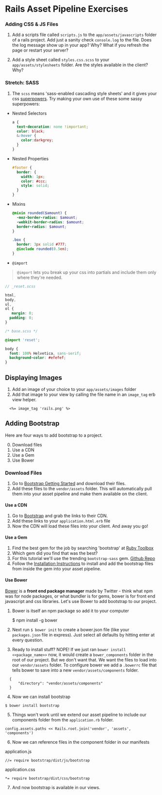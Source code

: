 # Rails Asset Pipeline Exercises

### Adding CSS & JS Files

1. Add a scripts file called `scripts.js` to the `app/assets/javascripts` folder of a rails project. Add just a sanity check `console.log` to the file. Does the log message show up in your app? Why? What if you refresh the page or restart your server?

1. Add a style sheet called `styles.css.scss` to your `app/assets/stylesheets` folder. Are the styles available in the client? Why?

### Stretch: SASS

1. The `scss` means 'sass-enabled cascading style sheets' and it gives your css [superpowers](http://sass-lang.com/). Try making your own use of these some sassy superpowers:

  * Nested Selectors
    ```scss
    a {
      text-decoration: none !important;
      color: black;
      &:hover {
        color:darkgrey;
      }
    }
    ```

  * Nested Properties
    ```scss
    #footer {
      border: {
        width: 1px;
        color: #ccc;
        style: solid;
      }
    }
    ```

  * Mixins
    ```scss
    @mixin rounded($amount) {
      -moz-border-radius: $amount;
      -webkit-border-radius: $amount;
      border-radius: $amount;
    }

    .box {
      border: 3px solid #777;
      @include rounded(0.5em);
    }
    ```

  * `@import`
  > `@import` lets you break up your css into partials and include them only where they're needed.

  ```scss
  // _reset.scss

  html,
  body,
  ul,
  ol {
     margin: 0;
    padding: 0;
  }
  ```

  ```scss
  /* base.scss */

  @import 'reset';

  body {
    font: 100% Helvetica, sans-serif;
    background-color: #efefef;
  }
  ```

## Displaying Images

1. Add an image of your choice to your `app/assets/images` folder
2. Add that image to your view by calling the file name in an `image_tag` erb view helper.

```
  <%= image_tag 'rails.png' %>
```

## Adding Bootstrap

Here are four ways to add bootstrap to a project.

0. Download files
1. Use a CDN
2. Use a Gem
3. Use Bower

### Download Files

1. Go to [Bootstrap Getting Started](http://getbootstrap.com/getting-started/) and download their files.
2. Add these files to the `vendor/assets` folder. This will automatically pull them into your asset pipeline and make them available on the client.

#### Use a CDN

1. Go to [Bootstrap](http://getbootstrap.com/) and grab the links to their CDN.
    <link rel="stylesheet" href="https://maxcdn.bootstrapcdn.com/bootstrap/3.3.5/css/bootstrap.min.css">
    <script src="https://maxcdn.bootstrapcdn.com/bootstrap/3.3.5/js/bootstrap.min.js"></script>
2. Add these links to your `application.html.erb` file
3. Now the CDN will load these files into your client. And away you go!

#### Use a Gem

1. Find the best gem for the job by searching 'bootstrap' at [Ruby Toolbox](https://www.ruby-toolbox.com/)
2. Which gem did you find that was the best?
3. For this tutorial we'll use the trending `bootstrap-sass` gem. [Github Repo](https://github.com/twbs/bootstrap-sass)
4. Follow the [Installation Instructions](https://github.com/twbs/bootstrap-sass#installation) to install and add the bootstrap files from inside the gem into your asset pipeline.

#### Use Bower

[Bower](http://bower.io/) is a **front end package manager** made by Twitter - think what npm was for node packages, or what bundler is for gems, bower is for front end javascript and css libraries. Let's use Bower to add bootstrap to our project.

1. Bower is itself an npm package so add it to your computer

    $ npm install -g bower

2. Next run `$ bower init` to create a bower.json file (like your `packages.json` file in express). Just select all defaults by hitting enter at every question.
3. Ready to install stuff? NOPE! If we just ran `bower install <<package_name>>` now, it would create a `bower_components` folder in the root of our project. But we don't want that. We want the files to load into our `vendor/assets` folder. To configure bower we add a `.bowerrc` file that tells bower to save into a new `vendor/assets/components` folder.
  ```
    {
        "directory": "vendor/assets/components"
    }
  ```
4. Now we can install bootstrap

  ```
  $ bower install bootstrap
  ```

5. Things won't work until we extend our asset pipeline to include our components folder from the `application.rb` folder.

  ```
  config.assets.paths << Rails.root.join('vendor', 'assets', 'components')
  ```

6. Now we can reference files in the component folder in our manifests

  application.js
  ```
  //= require bootstrap/dist/js/bootstrap
  ```

  application.css
  ```
  *= require bootstrap/dist/css/bootstrap
  ```
7. And now bootstrap is available in our views.
